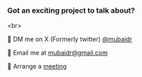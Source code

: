 ### **Got an exciting project to talk about?**

\<br>

🤝 DM me on X (Formerly twitter) [@mubaidr](http://twitter.com/mubaidr)

🤝 Email me at <mubaidr@gmail.com>

🤝 Arrange a [meeting](https://cal.com/mubaidr)
